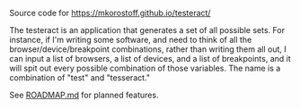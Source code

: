 Source code for https://mkorostoff.github.io/testeract/

The testeract is an application that generates a set of all possible sets. For instance, if I'm writing some software, and need to think of all the browser/device/breakpoint combinations, rather than writing them all out, I can input a list of browsers, a list of devices, and a list of breakpoints, and it will spit out every possible combination of those variables. The name is a combination of "test" and "tesseract." 

See [ROADMAP.md](https://github.com/MKorostoff/testeract/blob/main/ROADMAP.md) for planned features.

